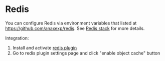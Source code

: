 # Redis

You can configure Redis via environment variables that listed at https://github.com/anaxexp/redis. See [Redis stack](https://cloud.anaxexp.com/stackhub/7548eb5a-c61b-4480-9f36-2501917692b3) for more details.

Integration:

1. Install and activate [redis plugin](https://wordpress.org/plugins/redis-cache)
2. Go to redis plugin settings page and click "enable object cache" button
